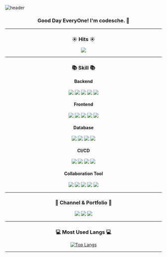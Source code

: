 
![header](https://capsule-render.vercel.app/api?type=waving&color=auto&height=300&section=header&text=codesche%20github&fontSize=60)

<h3 align="center">
  Good Day EveryOne! I'm codesche. 👋
</h3>

---

<h3 align="center">☀️ Hits ☀️</h3>
<p align="center">
  <a href="https://hits.seeyoufarm.com"><img src="https://hits.seeyoufarm.com/api/count/incr/badge.svg?url=https%3A%2F%2Fgithub.com%2Fhyeinisfree&count_bg=%2341B883&title_bg=%23CDC2C2&icon=github.svg&icon_color=%23E7E7E7&title=hits&edge_flat=false"/></a>
</p>

---

<h3 align="center">📚 Skill 📚</h3>
<p align="center">
  <div align="center">
      <h4>Backend</h4>
      <img src="https://img.shields.io/badge/☕ Java-0854C1?style=for-the-badge&logo=Java&logoColor=white"/></a>
      <img src="https://img.shields.io/badge/Spring-339933?style=for-the-badge&logo=Spring&logoColor=white"/></a>
      <img src="https://img.shields.io/badge/SpringBoot-339933?style=for-the-badge&logo=SpringBoot&logoColor=white"/></a>
      <img src="https://img.shields.io/badge/Gradle-02303A?style=for-the-badge&logo=Gradle&logoColor=white"/></a>
      <img src="https://img.shields.io/badge/.NET-512BD4?style=for-the-badge&logo=.NET&logoColor=white"/></a>
  </div>
  
  <div align="center">
      <h4>Frontend</h4>
      <img src="https://img.shields.io/badge/HTML5-FF0000?style=for-the-badge&logo=HTML5&logoColor=white"/></a>
      <img src="https://img.shields.io/badge/CSS-0066FF?style=for-the-badge&logo=css3&logoColor=white"/></a>
      <img src="https://img.shields.io/badge/Javascript-ECD53F?style=for-the-badge&logo=javascript&logoColor=white"/></a>
      <img src="https://img.shields.io/badge/react-20232a.svg?style=for-the-badge&logo=react&logoColor=61DAFB" />
      <img src="https://img.shields.io/badge/Thymeleaf-005F0F?style=for-the-badge&logo=Thymeleaf&logoColor=white" />
  </div>

   <div align="center">
      <h4>Database</h4>
      <img src="https://img.shields.io/badge/MySQL-4479A1?style=for-the-badge&logo=MySql&logoColor=white"/></a>
      <img src="https://img.shields.io/badge/MariaDB-003545?style=for-the-badge&logo=MariaDB&logoColor=white"/></a>
      <img src="https://img.shields.io/badge/Oracle-F80000?style=for-the-badge&logo=Oracle&logoColor=white"/></a>
      <img src="https://img.shields.io/badge/PostgreSQL-4169E1?style=for-the-badge&logo=PostgreSQL&logoColor=white"/></a>
  </div>

  <div align="center">
      <h4>CI/CD</h4>
      <img src="https://img.shields.io/badge/Docker-2496ED?style=for-the-badge&logo=Docker&logoColor=white"/></a>
      <img src="https://img.shields.io/badge/Jenkins-D24939?style=for-the-badge&logo=Jenkins&logoColor=white"/></a>
      <img src="https://img.shields.io/badge/Amazon EC2-FF9900?style=for-the-badge&logo=Amazon EC2&logoColor=white"/></a>
      <img src="https://img.shields.io/badge/Amazon RDS-527FFF?style=for-the-badge&logo=Amazon RDS&logoColor=white"/></a>
  </div>

  <div align="center">
      <h4>Collaboration Tool</h4>
        <img src="https://img.shields.io/badge/Jira-0052CC?style=for-the-badge&logo=Jira&logoColor=white"/></a>
        <img src="https://img.shields.io/badge/Confluence-172B4D?style=for-the-badge&logo=Confluence&logoColor=white"/></a>
        <img src="https://img.shields.io/badge/Slack-4A154B?style=for-the-badge&logo=Slack&logoColor=white"/></a>
        <img src="https://img.shields.io/badge/Notion-000000?style=for-the-badge&logo=Notion&logoColor=white"/></a>
        <img src="https://img.shields.io/badge/Mattermost-0058CC?style=for-the-badge&logo=Mattermost&logoColor=white"/></a>
  </div>
</p>

---
<h3 align="center">🌈 Channel & Portfolio 🌈</h3>
<p align="center">
  <a href="https://www.notion.so/Jacob-Blog-e183849977c04f7193a73e273bd12fe8/"><img src="https://img.shields.io/badge/Tech%20Blog-11B48A?style=for-the-badge&logo=Vimeo&logoColor=white&link=https:[//tistory.com]https://codefact.tistory.com//@codesche"/></a>&nbsp<a href="https://github.com/Lazy-Board"><img src="https://img.shields.io/badge/%20Portfolio-232f46?style=for-the-badge&logo=Polymer Project&logoColor=white&link=https:[//github.com]https://github.com/Lazy-Board//@codesche"/></a>&nbsp<a href="mailto:codesche0@gmail.com"><img src="https://img.shields.io/badge/Gmail-d14836?style=for-the-badge&logo=Gmail&logoColor=white&link=codesche@gmail.com"/></a>
</p>

--- 

<h3 align="center">💻 Most Used Langs 💻</h3>
<div align="center">
  
[![Top Langs](https://github-readme-stats.vercel.app/api/top-langs/?username=codesche&layout=compact)](https://github.com/anuraghazra/github-readme-stats)
  
</div>

---


